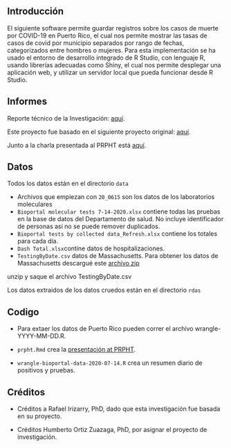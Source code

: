## Introducción

El siguiente software permite guardar registros sobre los casos de muerte por COVID-19 en Puerto Rico, el cual nos permite mostrar las tasas de casos de covid por municipio separados por rango de fechas, categorizados entre hombres o mujeres. Para esta implementación se ha usado el entorno de desarrollo integrado de R Studio, con lenguaje R, usando librerías adecuadas como Shiny, el cual nos permite desplegar una aplicación web, y utilizar un servidor local que pueda funcionar desde R Studio. 

## Informes

Reporte técnico de la Investigación: [aquí](https://docs.google.com/document/d/1q5d7PPDcDYLT32XyMfwETtbtld25Komi4JDmD3Yrz-8/edit?usp=sharing).

Este proyecto fue basado en el siguiente proyecto original:
[aquí](https://github.com/rafalab/pr-covid/).

Junto a la charla presentada al PRPHT está [aquí](https://rafalab.github.io/pr-covid/prpht.html).

## Datos

Todos los datos están en el directorio `data`

* Archivos que empiezan con `20_0615` son los datos de los laboratorios moleculares
* `Bioportal molecular tests 7-14-2020.xlsx` contiene todas las pruebas en la base de datos del Departamento de salud. No incluye identificador de personas así no se puede remover duplicados.
* `Bioportal tests by collected data_Refresh.xlsx` contiene los totales para cada día.
* `Dash Total.xlsx`contine datos de hospitalizaciones.
* `TestingByDate.csv` datos de Massachusetts. Para obtener los datos de Massachusetts descargué este [archivo zip](https://www.mass.gov/doc/covid-19-raw-data-june-30-2020/download)

unzip y saque el archivo TestingByDate.csv

Los datos extraidos de los datos cruedos están en el directorio `rdas`

## Codigo

* Para extaer los datos de Puerto Rico pueden correr el archivo wrangle-YYYY-MM-DD.R. 

* `prpht.Rmd` crea la [presentación at PRPHT](https://rafalab.github.io/pr-covid/prpht.html).

* `wrangle-bioportal-data-2020-07-14.R` crea un resumen diario de positivos y pruebas.

## Créditos

* Créditos a Rafael Irizarry, PhD, dado que esta investigación fue basada en su proyecto.

* Créditos Humberto Ortiz Zuazaga, PhD, por asignar el proyecto de investigación.
